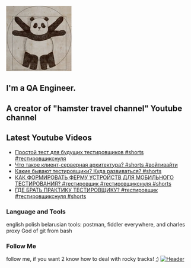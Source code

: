 [![Header](https://github.com/Bajnou/Alexey/blob/main/assets/pnd.png)](https://www.youtube.com/user/Stanleyxxl/)
## I'm a QA Engineer. 
## A creator of "hamster travel channel" Youtube channel 

## Latest Youtube Videos

<!-- YOUTUBE:START -->
- [Простой тест для будущих тестировщиков #shorts #тестировщикснуля](https://www.youtube.com/watch?v=hskyIIbliO0)
- [Что такое клиент-серверная архитектура? #shorts #войтивайти](https://www.youtube.com/watch?v=6a4httmm6x0)
- [Какие бывают тестировщики? Куда развиваться? #shorts](https://www.youtube.com/watch?v=GkVuql-vCsU)
- [КАК ФОРМИРОВАТЬ ФЕРМУ УСТРОЙСТВ ДЛЯ МОБИЛЬНОГО ТЕСТИРОВАНИЯ? #тестировщик #тестировщикснуля #shorts](https://www.youtube.com/watch?v=f7smYpwOeGQ)
- [ГДЕ БРАТЬ ПРАКТИКУ ТЕСТИРОВЩИКУ? #тестировщик  #тестировщикснуля #shorts](https://www.youtube.com/watch?v=mbN9aT6IY8c)
<!-- YOUTUBE:END -->

### Language and Tools
english
polish
belarusian
tools: postman, fiddler everywhere, and charles proxy
God of git from bash

### Follow Me
follow me, if you want 2 know how to deal with rocky tracks! ;)
[![Header](https://img.shields.io/badge/Youtube-090909?style=for-the-badge&logo=youtube&logoColor=f70000)](https://www.youtube.com/user/Stanleyxxl?sub_confirmation=1)
